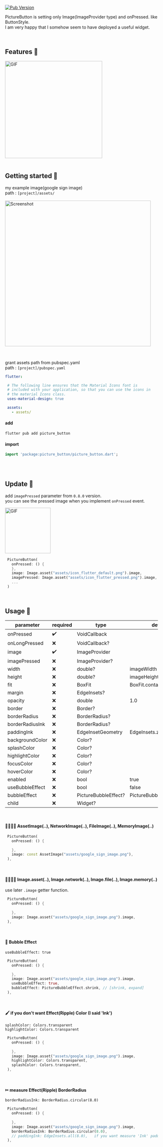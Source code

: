 <!--
This README describes the package. If you publish this package to pub.dev,
this README's contents appear on the landing page for your package.

For information about how to write a good package README, see the guide for
[writing package pages](https://dart.dev/guides/libraries/writing-package-pages).

For general information about developing packages, see the Dart guide for
[creating packages](https://dart.dev/guides/libraries/create-library-packages)
and the Flutter guide for
[developing packages and plugins](https://flutter.dev/developing-packages).
-->
[![Pub Version](https://img.shields.io/pub/v/picture_button?color=blue)](https://pub.dev/packages/picture_button)

PictureButton is setting only Image(ImageProvider type) and onPressed. like ButtonStyle. <br/>
I am very happy that I somehow seem to have deployed a useful widget.

<br/>

## Features 🍜

<img src="https://github.com/user-attachments/assets/345ed222-5e38-4149-ab01-5905fa0c12f2" alt="GIF" width="320">

<br/>
<br/>

## Getting started 🌱

my example image(google sign image) <br/>
path : `[project]/assets/` <br/> <br/>
<img src="https://github.com/user-attachments/assets/1c70006a-ee4c-4da3-9f58-b99d15865169" alt="Screenshot" width="480">

<br/>

 grant assets path from pubspec.yaml <br/>
 path : `[project]/pubspec.yaml` <br/> 
 ```yaml
flutter:

  # The following line ensures that the Material Icons font is
  # included with your application, so that you can use the icons in
  # the material Icons class.
  uses-material-design: true

  assets:
    - assets/
```

#### add
```text
flutter pub add picture_button
```

#### import
```dart
import 'package:picture_button/picture_button.dart';
```

<br/>
<br/>

## Update 🍭

add `imagePressed` parameter from `0.8.0` version. <br/>
you can see the pressed image when you implement `onPressed` event.

<img src="https://github.com/user-attachments/assets/55ddb2bb-6584-43e0-be9c-deedeb7ccd75" alt="GIF" width="150" />


```dart
 PictureButton(
   onPressed: () {
   },
   image: Image.asset("assets/icon_flutter_default.png").image,
   imagePressed: Image.asset("assets/icon_flutter_pressed.png").image,
   ...
 )
```

<br/>

## Usage 🚀

| parameter       | required            | type                 | default                    |
|-----------------|---------------------|----------------------|----------------------------|
| onPressed       | :heavy_check_mark:  | VoidCallback         |                            |
| onLongPressed   | :x:                 | VoidCallback?        |                            |
| image           | :heavy_check_mark:  | ImageProvider        |                            |
| imagePressed    | :x:                 | ImageProvider?       |                            |
| width           | :x:                 | double?              | imageWidth                 |
| height          | :x:                 | double?              | imageHeight                |
| fit             | :x:                 | BoxFit               | BoxFit.contain             |
| margin          | :x:                 | EdgeInsets?          |                            |
| opacity         | :x:                 | double               | 1.0                        |
| border          | :x:                 | Border?              |                            |
| borderRadius    | :x:                 | BorderRadius?        |                            |
| borderRadiusInk | :x:                 | BorderRadius?        |                            |
| paddingInk      | :x:                 | EdgeInsetGeometry    | EdgeInsets.zero            |
| backgroundColor | :x:                 | Color?               |                            |
| splashColor     | :x:                 | Color?               |                            |
| highlightColor  | :x:                 | Color?               |                            |
| focusColor      | :x:                 | Color?               |                            |
| hoverColor      | :x:                 | Color?               |                            |
| enabled         | :x:                 | bool                 | true                       |
| useBubbleEffect | :x:                 | bool                 | false                      |
| bubbleEffect    | :x:                 | PictureBubbleEffect? | PictureBubbleEffect.shrink | 
| child           | :x:                 | Widget?              |                            |

<br/>

#### 👨‍👩‍👧‍👦 AssetImage(..), NetworkImage(..), FileImage(..), MemoryImage(..)

```dart
 PictureButton(
   onPressed: () {
     
   },
   image: const AssetImage("assets/google_sign_image.png"),
 ),
```
<br/>

#### 👨‍👨‍👧‍👦 Image.asset(..), Image.network(..), Image.file(..), Image.memory(..)
use later `.image` getter function.


```dart
 PictureButton(
   onPressed: () {
     
   },
   image: Image.asset("assets/google_sign_image.png").image,
 ),
```
<br/>

#### 🛀 Bubble Effect
`useBubbleEffect: true`
```dart
 PictureButton(
   onPressed: () {
     
   },
   image: Image.asset("assets/google_sign_image.png").image,
   useBubbleEffect: true,
   bubbleEffect: PictureBubbleEffect.shrink, // [shrink, expand]
 ),
```

<br/>

#### 🖌 if you don't want Effect(Ripple) Color (I said 'Ink')
`splashColor: Colors.transparent` <br/>
`highlightColor: Colors.transparent` <br/>
```dart
 PictureButton(
   onPressed: () {
     
   },
   image: Image.asset("assets/google_sign_image.png").image,
   highlightColor: Colors.transparent,
   splashColor: Colors.transparent,
 ),
```

<br/>

#### ✂ measure Effect(Ripple) BorderRadius
`borderRadiusInk: BorderRadius.circular(8.0)`
```dart
 PictureButton(
   onPressed: () {
     
   },
   image: Image.asset("assets/google_sign_image.png").image,
   borderRadiusInk: BorderRadius.circular(8.0),
   // paddingInk: EdgeInsets.all(8.0),   if you want measure 'Ink' padding.
 ),
```
